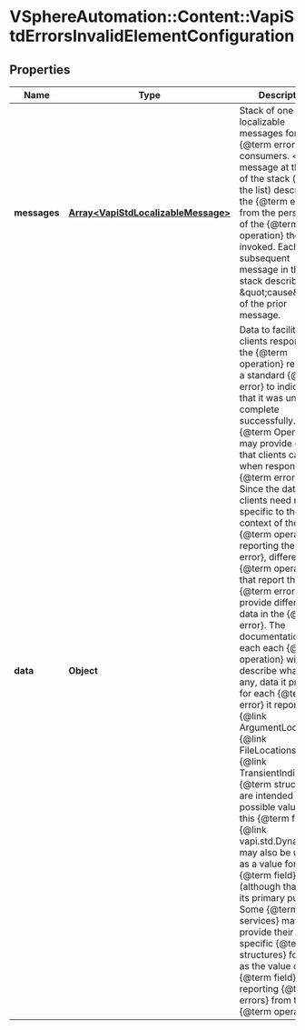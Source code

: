 # VSphereAutomation::Content::VapiStdErrorsInvalidElementConfiguration

## Properties
Name | Type | Description | Notes
------------ | ------------- | ------------- | -------------
**messages** | [**Array&lt;VapiStdLocalizableMessage&gt;**](VapiStdLocalizableMessage.md) | Stack of one or more localizable messages for human {@term error} consumers. &lt;p&gt; The message at the top of the stack (first in the list) describes the {@term error} from the perspective of the {@term operation} the client invoked. Each subsequent message in the stack describes the \&quot;cause\&quot; of the prior message. | 
**data** | **Object** | Data to facilitate clients responding to the {@term operation} reporting a standard {@term error} to indicating that it was unable to complete successfully. &lt;p&gt; {@term Operations} may provide data that clients can use when responding to {@term errors}.  Since the data that clients need may be specific to the context of the {@term operation} reporting the {@term error}, different {@term operations} that report the same {@term error} may provide different data in the {@term error}.  The documentation for each each {@term operation} will describe what, if any, data it provides for each {@term error} it reports. The {@link ArgumentLocations}, {@link FileLocations}, and {@link TransientIndication} {@term structures} are intended as possible values for this {@term field}.  {@link vapi.std.DynamicID} may also be useful as a value for this {@term field} (although that is not its primary purpose).  Some {@term services} may provide their own specific {@term structures} for use as the value of this {@term field} when reporting {@term errors} from their {@term operations}. | [optional] 


